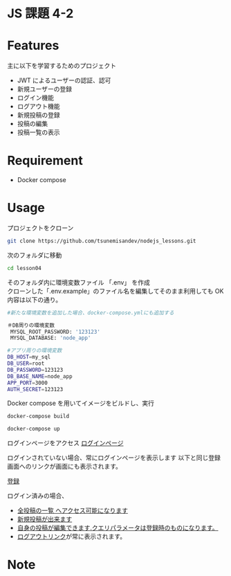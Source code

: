 # JS 課題 4-2

# Features

主に以下を学習するためのプロジェクト

- JWT によるユーザーの認証、認可
- 新規ユーザーの登録
- ログイン機能
- ログアウト機能
- 新規投稿の登録
- 投稿の編集
- 投稿一覧の表示

# Requirement

- Docker compose

# Usage

プロジェクトをクローン

```bash
git clone https://github.com/tsunemisandev/nodejs_lessons.git
```

次のフォルダに移動

```bash
cd lesson04
```

そのフォルダ内に環境変数ファイル 「.env」 を作成\
クローンした「.env.example」のファイル名を編集してそのまま利用しても OK\
内容は以下の通り。

```bash
#新たな環境変数を追加した場合、docker-compose.ymlにも追加する

＃DB周りの環境変数
 MYSQL_ROOT_PASSWORD: '123123'
 MYSQL_DATABASE: 'node_app'

#アプリ周りの環境変数
DB_HOST=my_sql
DB_USER=root
DB_PASSWORD=123123
DB_BASE_NAME=node_app
APP_PORT=3000
AUTH_SECRET=123123
```

Docker compose を用いてイメージをビルドし、実行

```bash
docker-compose build
```

```bash
docker-compose up
```

ログインページをアクセス
[ログインページ](http://localhost:3000/login)

ログインされていない場合、常にログインページを表示します
以下と同じ登録画面へのリンクが画面にも表示されます。

[登録]()

ログイン済みの場合、

- [全投稿の一覧 へアクセス可能になります](http://localhost:3000/post)
- [新規投稿が出来ます](http://localhost:3000/post/new)
- [自身の投稿が編集できます.クエリパラメータは登録時のものになります。](http://localhost:3000/posts/edit?postId=3)
- [ログアウトリンク](http://localhost:3000/register)が常に表示されます。

# Note
